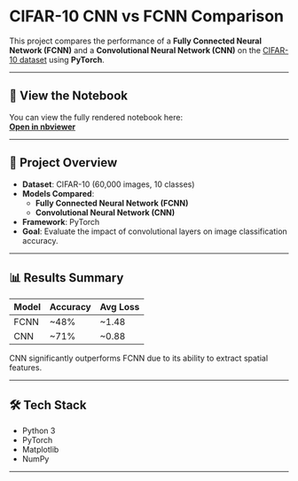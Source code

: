 # CIFAR-10 CNN vs FCNN Comparison

This project compares the performance of a **Fully Connected Neural Network (FCNN)** and a **Convolutional Neural Network (CNN)** on the [CIFAR-10 dataset](https://www.cs.toronto.edu/~kriz/cifar.html) using **PyTorch**.

---

## 📓 View the Notebook
You can view the fully rendered notebook here:  
[**Open in nbviewer**](https://nbviewer.org/github/JulianLee48/cifar10-cnn-fcnn/blob/main/cifar10_comparison.ipynb)

---

## 🚀 Project Overview
- **Dataset**: CIFAR-10 (60,000 images, 10 classes)
- **Models Compared**:
  - **Fully Connected Neural Network (FCNN)**
  - **Convolutional Neural Network (CNN)**
- **Framework**: PyTorch  
- **Goal**: Evaluate the impact of convolutional layers on image classification accuracy.

---

## 📊 Results Summary
| Model | Accuracy | Avg Loss |
|-------|----------|----------|
| FCNN  | ~48%     | ~1.48    |
| CNN   | ~71%     | ~0.88    |

CNN significantly outperforms FCNN due to its ability to extract spatial features.

---

## 🛠️ Tech Stack
- Python 3
- PyTorch
- Matplotlib
- NumPy

---
